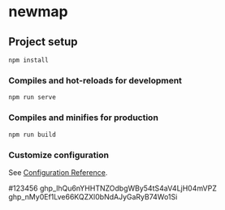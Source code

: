 # newmap

## Project setup
```
npm install
```

### Compiles and hot-reloads for development
```
npm run serve
```

### Compiles and minifies for production
```
npm run build
```

### Customize configuration
See [Configuration Reference](https://cli.vuejs.org/config/).


#123456
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
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

